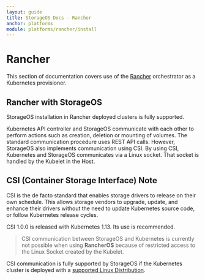 ```yaml
---
layout: guide
title: StorageOS Docs - Rancher
anchor: platforms
module: platforms/rancher/install
---
```


# Rancher

This section of documentation covers use of the
[Rancher](https://www.rancher.com/) orchestrator as a Kubernetes provisioner.

## Rancher with StorageOS

StorageOS installation in Rancher deployed clusters is fully supported.

Kubernetes API controller and StorageOS communicate with each other to perform
actions such as creation, deletion or mounting of volumes. The standard
communication procedure uses REST API calls. However, StorageOS also implements
communication using CSI. By using CSI, Kubernetes and StorageOS communicates
via a Linux socket. That socket is handled by the Kubelet in the Host.

## CSI (Container Storage Interface) Note

CSI is the de facto standard that enables storage drivers to release on their own
schedule. This allows storage vendors to upgrade, update, and enhance their drivers 
without the need to update Kubernetes source code, or follow Kubernetes release
cycles.

CSI 1.0.0 is released with Kubernetes 1.13. Its use is recommended.

> CSI communication between StorageOS and Kubernetes is currently not possible
> when using __RancherOS__ because of restricted access to the Linux Socket created by the
> Kubelet.

CSI communication is fully supported by StorageOS if the Kubernetes cluster is
deployed with a [supported Linux
Distribution](/docs/prerequisites/systemconfiguration#distribution-specifics).
